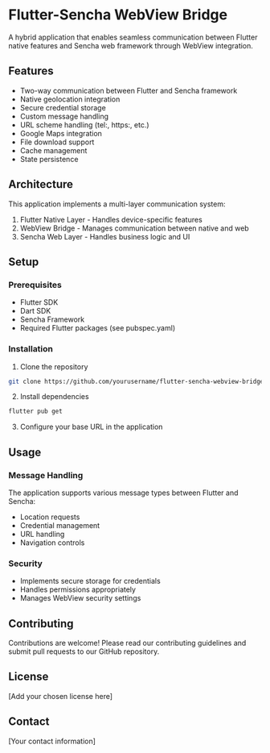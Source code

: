# Flutter-Sencha WebView Bridge

A hybrid application that enables seamless communication between Flutter native features and Sencha web framework through WebView integration.

## Features

- Two-way communication between Flutter and Sencha framework
- Native geolocation integration
- Secure credential storage
- Custom message handling
- URL scheme handling (tel:, https:, etc.)
- Google Maps integration
- File download support
- Cache management
- State persistence

## Architecture

This application implements a multi-layer communication system:
1. Flutter Native Layer - Handles device-specific features
2. WebView Bridge - Manages communication between native and web
3. Sencha Web Layer - Handles business logic and UI

## Setup

### Prerequisites
- Flutter SDK
- Dart SDK
- Sencha Framework
- Required Flutter packages (see pubspec.yaml)

### Installation

1. Clone the repository
```bash
git clone https://github.com/yourusername/flutter-sencha-webview-bridge.git
```

2. Install dependencies
```bash
flutter pub get
```

3. Configure your base URL in the application

## Usage

### Message Handling
The application supports various message types between Flutter and Sencha:
- Location requests
- Credential management
- URL handling
- Navigation controls

### Security
- Implements secure storage for credentials
- Handles permissions appropriately
- Manages WebView security settings

## Contributing
Contributions are welcome! Please read our contributing guidelines and submit pull requests to our GitHub repository.

## License
[Add your chosen license here]

## Contact
[Your contact information]
